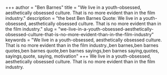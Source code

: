 +++
author = "Ben Barnes"
title = "We live in a youth-obsessed, aesthetically obsessed culture. That is no more evident than in the film industry."
description = "the best Ben Barnes Quote: We live in a youth-obsessed, aesthetically obsessed culture. That is no more evident than in the film industry."
slug = "we-live-in-a-youth-obsessed-aesthetically-obsessed-culture-that-is-no-more-evident-than-in-the-film-industry"
keywords = "We live in a youth-obsessed, aesthetically obsessed culture. That is no more evident than in the film industry.,ben barnes,ben barnes quotes,ben barnes quote,ben barnes sayings,ben barnes saying,quotes, sayings,quote, saying, motivation"
+++
We live in a youth-obsessed, aesthetically obsessed culture. That is no more evident than in the film industry.
